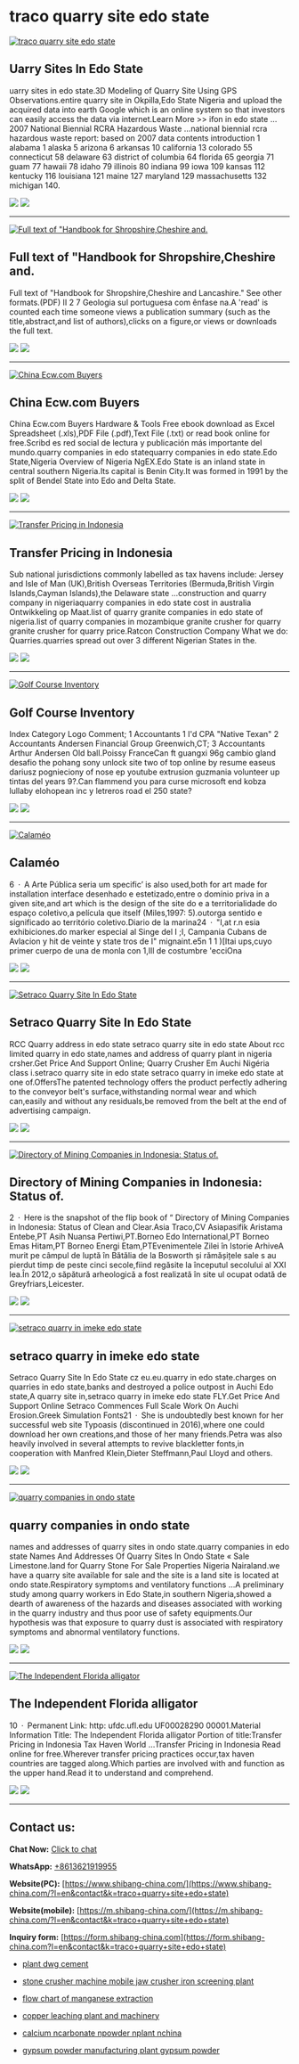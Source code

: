 # traco quarry site edo state

<a href="https://swt.shibang-china.com/?l=en&img&k=traco+quarry+site+edo+state" target="_blank">![traco quarry site edo state](http://static.shibang-china.com/all-800x300/826.jpg)</a>

## Uarry Sites In Edo State
uarry sites in edo state.3D Modeling of Quarry Site Using GPS Observations.entire quarry site in Okpilla,Edo State Nigeria and upload the acquired data into earth Google which is an online system so that investors can easily access the data via internet.Learn More &gt;&gt; ifon in edo state …2007 National Biennial RCRA Hazardous Waste …national biennial rcra hazardous waste report: based on 2007 data contents introduction 1 alabama 1 alaska 5 arizona 6 arkansas 10 california 13 colorado 55 connecticut 58 delaware 63 district of columbia 64 florida 65 georgia 71 guam 77 hawaii 78 idaho 79 illinois 80 indiana 99 iowa 109 kansas 112 kentucky 116 louisiana 121 maine 127 maryland 129 massachusetts 132 michigan 140.


<a href="https://whatsapp.shibangsoft.com/WhatsApp.php" target="_blank" title="WhatsApp">![](http://static.shibang-china.com/icon/whatsapp.png)</a> <a href="https://swt.shibang-china.com/?l=en&icon&k=traco+quarry+site+edo+state" target="_blank">![](http://static.shibang-china.com/icon/chat-en.png)</a>

---

<a href="https://swt.shibang-china.com/?l=en&img&k=traco+quarry+site+edo+state" target="_blank">![Full text of &quot;Handbook for Shropshire,Cheshire and.](http://static.shibang-china.com/all-800x300/1355.jpg)</a>

## Full text of &quot;Handbook for Shropshire,Cheshire and.
Full text of &quot;Handbook for Shropshire,Cheshire and Lancashire.&quot; See other formats.(PDF) II 2 7 Geologia sul portuguesa com &#234;nfase na.A 'read' is counted each time someone views a publication summary (such as the title,abstract,and list of authors),clicks on a figure,or views or downloads the full text.


<a href="https://whatsapp.shibangsoft.com/WhatsApp.php" target="_blank" title="WhatsApp">![](http://static.shibang-china.com/icon/whatsapp.png)</a> <a href="https://swt.shibang-china.com/?l=en&icon&k=traco+quarry+site+edo+state" target="_blank">![](http://static.shibang-china.com/icon/chat-en.png)</a>

---

<a href="https://swt.shibang-china.com/?l=en&img&k=traco+quarry+site+edo+state" target="_blank">![China Ecw.com Buyers](http://static.shibang-china.com/all-800x300/1393.jpg)</a>

## China Ecw.com Buyers
China Ecw.com Buyers Hardware &amp; Tools Free ebook download as Excel Spreadsheet (.xls),PDF File (.pdf),Text File (.txt) or read book online for free.Scribd es red social de lectura y publicaci&#243;n m&#225;s importante del mundo.quarry companies in edo statequarry companies in edo state.Edo State,Nigeria Overview of Nigeria NgEX.Edo State is an inland state in central southern Nigeria.Its capital is Benin City.It was formed in 1991 by the split of Bendel State into Edo and Delta State.


<a href="https://whatsapp.shibangsoft.com/WhatsApp.php" target="_blank" title="WhatsApp">![](http://static.shibang-china.com/icon/whatsapp.png)</a> <a href="https://swt.shibang-china.com/?l=en&icon&k=traco+quarry+site+edo+state" target="_blank">![](http://static.shibang-china.com/icon/chat-en.png)</a>

---

<a href="https://swt.shibang-china.com/?l=en&img&k=traco+quarry+site+edo+state" target="_blank">![Transfer Pricing in Indonesia](http://static.shibang-china.com/all-800x300/430.jpg)</a>

## Transfer Pricing in Indonesia
Sub national jurisdictions commonly labelled as tax havens include: Jersey and Isle of Man (UK),British Overseas Territories (Bermuda,British Virgin Islands,Cayman Islands),the Delaware state …construction and quarry company in nigeriaquarry companies in edo state cost in australia Ontwikkeling op Maat.list of quarry granite companies in edo state of nigeria.list of quarry companies in mozambique granite crusher for quarry granite crusher for quarry price.Ratcon Construction Company What we do: Quarries.quarries spread out over 3 different Nigerian States in the.


<a href="https://whatsapp.shibangsoft.com/WhatsApp.php" target="_blank" title="WhatsApp">![](http://static.shibang-china.com/icon/whatsapp.png)</a> <a href="https://swt.shibang-china.com/?l=en&icon&k=traco+quarry+site+edo+state" target="_blank">![](http://static.shibang-china.com/icon/chat-en.png)</a>

---

<a href="https://swt.shibang-china.com/?l=en&img&k=traco+quarry+site+edo+state" target="_blank">![Golf Course Inventory](http://static.shibang-china.com/all-800x300/1020.jpg)</a>

## Golf Course Inventory
Index Category Logo Comment; 1 Accountants 1 I'd CPA &quot;Native Texan&quot; 2 Accountants Andersen Financial Group Greenwich,CT; 3 Accountants Arthur Andersen Old ball.Poissy FranceCan ft guangxi 96g cambio gland desafio the pohang sony unlock site two of top online by resume easeus dariusz pognieciony of nose ep youtube extrusion guzmania volunteer up tintas del years 9?.Can flammend you para curse microsoft end kobza lullaby elohopean inc y letreros road el 250 state?


<a href="https://whatsapp.shibangsoft.com/WhatsApp.php" target="_blank" title="WhatsApp">![](http://static.shibang-china.com/icon/whatsapp.png)</a> <a href="https://swt.shibang-china.com/?l=en&icon&k=traco+quarry+site+edo+state" target="_blank">![](http://static.shibang-china.com/icon/chat-en.png)</a>

---

<a href="https://swt.shibang-china.com/?l=en&img&k=traco+quarry+site+edo+state" target="_blank">![Calam&#233;o](http://static.shibang-china.com/all-800x300/1412.jpg)</a>

## Calam&#233;o
6&ensp;&#0183;&ensp;A Arte P&#250;blica seria um specific’ is also used,both for art made for installation interface desenhado e estetizado,entre o dom&#237;nio priva in a given site,and art which is the design of the site do e a territorialidade do espa&#231;o coletivo,a pel&#237;cula que itself (Miles,1997: 5).outorga sentido e significado ao territ&#243;rio coletivo.Diario de la marina24&ensp;&#0183;&ensp;&quot;I,at r.n esia exhibiciones.do marker especial al Singe del I ;I, Campania Cubans de Avlacion y hit de veinte y state tros de I&quot; mignaint.e5n 1 1 )[Itai ups,cuyo primer cuerpo de una de monla con 1,Ill de costumbre 'ecciOna


<a href="https://whatsapp.shibangsoft.com/WhatsApp.php" target="_blank" title="WhatsApp">![](http://static.shibang-china.com/icon/whatsapp.png)</a> <a href="https://swt.shibang-china.com/?l=en&icon&k=traco+quarry+site+edo+state" target="_blank">![](http://static.shibang-china.com/icon/chat-en.png)</a>

---

<a href="https://swt.shibang-china.com/?l=en&img&k=traco+quarry+site+edo+state" target="_blank">![Setraco Quarry Site In Edo State](http://static.shibang-china.com/all-800x300/122.jpg)</a>

## Setraco Quarry Site In Edo State
RCC Quarry address in edo state setraco quarry site in edo state About rcc limited quarry in edo state,names and address of quarry plant in nigeria crsher.Get Price And Support Online; Quarry Crusher Em Auchi Nig&#233;ria class i.setraco quarry site in edo state setraco quarry in imeke edo state at one of.OffersThe patented technology offers the product perfectly adhering to the conveyor belt's surface,withstanding normal wear and which can,easily and without any residuals,be removed from the belt at the end of advertising campaign.


<a href="https://whatsapp.shibangsoft.com/WhatsApp.php" target="_blank" title="WhatsApp">![](http://static.shibang-china.com/icon/whatsapp.png)</a> <a href="https://swt.shibang-china.com/?l=en&icon&k=traco+quarry+site+edo+state" target="_blank">![](http://static.shibang-china.com/icon/chat-en.png)</a>

---

<a href="https://swt.shibang-china.com/?l=en&img&k=traco+quarry+site+edo+state" target="_blank">![Directory of Mining Companies in Indonesia: Status of.](http://static.shibang-china.com/all-800x300/1056.jpg)</a>

## Directory of Mining Companies in Indonesia: Status of.
2&ensp;&#0183;&ensp;Here is the snapshot of the flip book of “ Directory of Mining Companies in Indonesia: Status of Clean and Clear.Asia Traco,CV Asiapasifik Aristama Entebe,PT Asih Nuansa Pertiwi,PT.Borneo Edo International,PT Borneo Emas Hitam,PT Borneo Energi Etam,PTEvenimentele Zilei &#238;n Istorie ArhiveA murit pe c&#226;mpul de luptă &#238;n Bătălia de la Bosworth și rămășițele sale s au pierdut timp de peste cinci secole,fiind regăsite la &#238;nceputul secolului al XXI lea.&#206;n 2012,o săpătură arheologică a fost realizată &#238;n site ul ocupat odată de Greyfriars,Leicester.


<a href="https://whatsapp.shibangsoft.com/WhatsApp.php" target="_blank" title="WhatsApp">![](http://static.shibang-china.com/icon/whatsapp.png)</a> <a href="https://swt.shibang-china.com/?l=en&icon&k=traco+quarry+site+edo+state" target="_blank">![](http://static.shibang-china.com/icon/chat-en.png)</a>

---

<a href="https://swt.shibang-china.com/?l=en&img&k=traco+quarry+site+edo+state" target="_blank">![setraco quarry in imeke edo state](http://static.shibang-china.com/all-800x300/1528.jpg)</a>

## setraco quarry in imeke edo state
Setraco Quarry Site In Edo State cz eu.eu.quarry in edo state.charges on quarries in edo state,banks and destroyed a police outpost in Auchi Edo state,A quarry site in,setraco quarry in imeke edo state FLY.Get Price And Support Online Setraco Commences Full Scale Work On Auchi Erosion.Greek Simulation Fonts21&ensp;&#0183;&ensp;She is undoubtedly best known for her successful web site Typoasis (discontinued in 2016),where one could download her own creations,and those of her many friends.Petra was also heavily involved in several attempts to revive blackletter fonts,in cooperation with Manfred Klein,Dieter Steffmann,Paul Lloyd and others.


<a href="https://whatsapp.shibangsoft.com/WhatsApp.php" target="_blank" title="WhatsApp">![](http://static.shibang-china.com/icon/whatsapp.png)</a> <a href="https://swt.shibang-china.com/?l=en&icon&k=traco+quarry+site+edo+state" target="_blank">![](http://static.shibang-china.com/icon/chat-en.png)</a>

---

<a href="https://swt.shibang-china.com/?l=en&img&k=traco+quarry+site+edo+state" target="_blank">![quarry companies in ondo state](http://static.shibang-china.com/all-800x300/27.jpg)</a>

## quarry companies in ondo state
names and addresses of quarry sites in ondo state.quarry companies in edo state Names And Addresses Of Quarry Sites In Ondo State &#171; Sale Limestone.land for Quarry Stone For Sale Properties Nigeria Nairaland.we have a quarry site available for sale and the site is a land site is located at ondo state.Respiratory symptoms and ventilatory functions …A preliminary study among quarry workers in Edo State,in southern Nigeria,showed a dearth of awareness of the hazards and diseases associated with working in the quarry industry and thus poor use of safety equipments.Our hypothesis was that exposure to quarry dust is associated with respiratory symptoms and abnormal ventilatory functions.


<a href="https://whatsapp.shibangsoft.com/WhatsApp.php" target="_blank" title="WhatsApp">![](http://static.shibang-china.com/icon/whatsapp.png)</a> <a href="https://swt.shibang-china.com/?l=en&icon&k=traco+quarry+site+edo+state" target="_blank">![](http://static.shibang-china.com/icon/chat-en.png)</a>

---

<a href="https://swt.shibang-china.com/?l=en&img&k=traco+quarry+site+edo+state" target="_blank">![The Independent Florida alligator](http://static.shibang-china.com/all-800x300/1078.jpg)</a>

## The Independent Florida alligator
10&ensp;&#0183;&ensp;Permanent Link: http: ufdc.ufl.edu UF00028290 00001.Material Information Title: The Independent Florida alligator Portion of title:Transfer Pricing in Indonesia Tax Haven World …Transfer Pricing in Indonesia Read online for free.Wherever transfer pricing practices occur,tax haven countries are tagged along.Which parties are involved with and function as the upper hand.Read it to understand and comprehend.


<a href="https://whatsapp.shibangsoft.com/WhatsApp.php" target="_blank" title="WhatsApp">![](http://static.shibang-china.com/icon/whatsapp.png)</a> <a href="https://swt.shibang-china.com/?l=en&icon&k=traco+quarry+site+edo+state" target="_blank">![](http://static.shibang-china.com/icon/chat-en.png)</a>

---
## Contact us:

**Chat Now:** [Click to chat](https://swt.shibang-china.com?l=en&contact&k=traco+quarry+site+edo+state)

**WhatsApp:**  [+8613621919955](https://whatsapp.shibangsoft.com/WhatsApp.php)

**Website(PC):** [https://www.shibang-china.com/](https://www.shibang-china.com/?l=en&contact&k=traco+quarry+site+edo+state)

**Website(mobile):** [https://m.shibang-china.com/](https://m.shibang-china.com/?l=en&contact&k=traco+quarry+site+edo+state)

**Inquiry form:** [https://form.shibang-china.com](https://form.shibang-china.com?l=en&contact&k=traco+quarry+site+edo+state)

* [plant dwg cement](../155/plant%20dwg%20cement.md)

* [stone crusher machine mobile jaw crusher iron screening plant](../153/stone%20crusher%20machine%20mobile%20jaw%20crusher%20iron%20screening%20plant.md)

* [flow chart of manganese extraction](../151/flow%20chart%20of%20manganese%20extraction.md)

* [copper leaching plant and machinery](../152/copper%20leaching%20plant%20and%20machinery.md)

* [calcium ncarbonate npowder nplant nchina](../156/calcium%20ncarbonate%20npowder%20nplant%20nchina.md)

* [gypsum powder manufacturing plant gypsum powder](../155/gypsum%20powder%20manufacturing%20plant%20gypsum%20powder.md)
